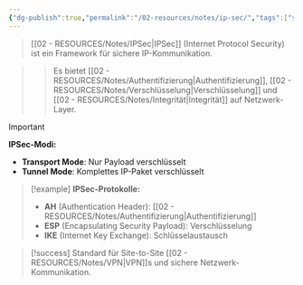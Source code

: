 ```yaml
---
{"dg-publish":true,"permalink":"/02-resources/notes/ip-sec/","tags":["sicherheit/verschluesselung","netzwerk/protokolle"],"noteIcon":"","updated":"2025-09-16T16:45:37.621+02:00"}
---
```



>[[02 - RESOURCES/Notes/IPSec\|IPSec]] (Internet Protocol Security) ist ein Framework für sichere IP-Kommunikation.

>>Es bietet [[02 - RESOURCES/Notes/Authentifizierung\|Authentifizierung]], [[02 - RESOURCES/Notes/Verschlüsselung\|Verschlüsselung]] und [[02 - RESOURCES/Notes/Integrität\|Integrität]] auf Netzwerk-Layer.

>[!important] 
>**IPSec-Modi:**
>- **Transport Mode**: Nur Payload verschlüsselt
>- **Tunnel Mode**: Komplettes IP-Paket verschlüsselt

>[!example] 
>**IPSec-Protokolle:**
>- **AH** (Authentication Header): [[02 - RESOURCES/Notes/Authentifizierung\|Authentifizierung]]
>- **ESP** (Encapsulating Security Payload): Verschlüsselung
>- **IKE** (Internet Key Exchange): Schlüsselaustausch

>[!success] 
>Standard für Site-to-Site [[02 - RESOURCES/Notes/VPN\|VPN]]s und sichere Netzwerk-Kommunikation.
